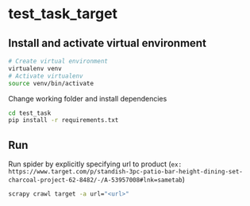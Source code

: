 # test_task_target

## Install and activate virtual environment
```sh
# Create virtual environment
virtualenv venv
# Activate virtualenv
source venv/bin/activate
```

Change working folder and install dependencies
```sh
cd test_task
pip install -r requirements.txt
```

## Run

Run spider by explicitly specifying url to product (`ex: https://www.target.com/p/standish-3pc-patio-bar-height-dining-set-charcoal-project-62-8482/-/A-53957008#lnk=sametab`)
```sh
scrapy crawl target -a url="<url>"
```
